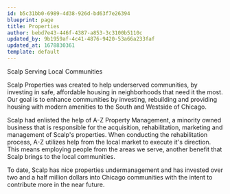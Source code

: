 ```yaml
---
id: b5c31bb0-6989-4d38-926d-bd63f7e26394
blueprint: page
title: Properties
author: bebd7e43-446f-4387-a853-3c3100b5110c
updated_by: 9b1959af-4c41-4876-9420-53a66a233faf
updated_at: 1678830361
template: default
---
```

Scalp Serving Local Communities 

Scalp Properties was created to help underserved communities, by investing in safe, affordable housing in neighborhoods that need it the most. Our goal is to enhance communities by investing, rebuilding and providing housing with modern amenities to the South and Westside of Chicago. 

Scalp had enlisted the help of A-Z Property Management, a minority owned business that is responsible for the acquisition, rehabilitation, marketing and management of Scalp's properties. When conducting the rehabilitation process, A-Z utilizes help from the local market to execute it's direction. This means employing people from the areas we serve, another benefit that Scalp brings to the local communities. 

To date, Scalp has nice properties undermanagement and has invested over two and a half million dollars into Chicago communities with the intent to contribute more in the near future.